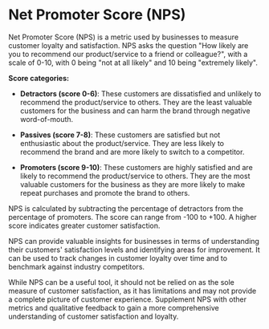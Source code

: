 # Net Promoter Score (NPS)

Net Promoter Score (NPS) is a metric used by businesses to measure customer loyalty and satisfaction. NPS asks the question "How likely are you to recommend our product/service to a friend or colleague?", with a scale of 0-10, with 0 being "not at all likely" and 10 being "extremely likely".

**Score categories:**

* **Detractors (score 0-6)**: These customers are dissatisfied and unlikely to recommend the product/service to others. They are the least valuable customers for the business and can harm the brand through negative word-of-mouth.

* **Passives (score 7-8)**: These customers are satisfied but not enthusiastic about the product/service. They are less likely to recommend the brand and are more likely to switch to a competitor.

* **Promoters (score 9-10)**: These customers are highly satisfied and are likely to recommend the product/service to others. They are the most valuable customers for the business as they are more likely to make repeat purchases and promote the brand to others.

NPS is calculated by subtracting the percentage of detractors from the percentage of promoters. The score can range from -100 to +100. A higher score indicates greater customer satisfaction.

NPS can provide valuable insights for businesses in terms of understanding their customers' satisfaction levels and identifying areas for improvement. It can be used to track changes in customer loyalty over time and to benchmark against industry competitors.

While NPS can be a useful tool, it should not be relied on as the sole measure of customer satisfaction, as it has limitations and may not provide a complete picture of customer experience. Supplement NPS with other metrics and qualitative feedback to gain a more comprehensive understanding of customer satisfaction and loyalty.
